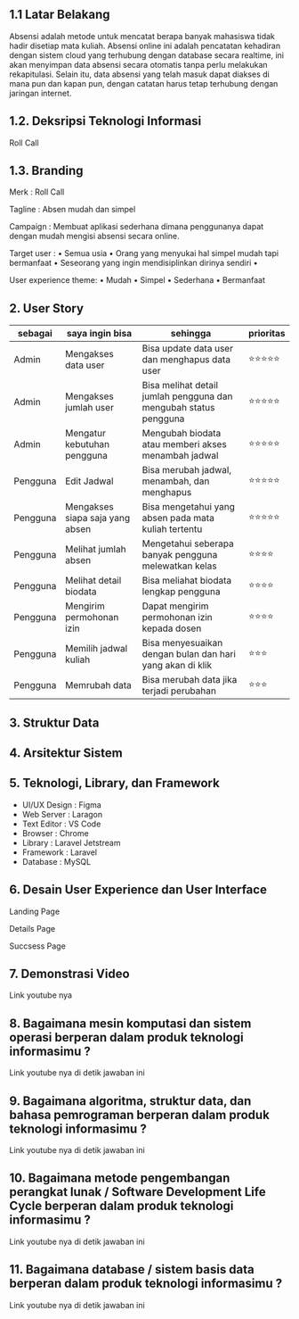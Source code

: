 ## 1.1 Latar Belakang

Absensi adalah metode untuk mencatat berapa banyak mahasiswa tidak hadir disetiap mata kuliah. Absensi online ini adalah pencatatan kehadiran dengan sistem cloud yang terhubung dengan database secara realtime, ini akan menyimpan data absensi secara otomatis tanpa perlu melakukan rekapitulasi. Selain itu, data absensi yang telah masuk dapat diakses di mana pun dan kapan pun, dengan catatan harus tetap terhubung dengan jaringan internet.

## 1.2. Deksripsi Teknologi Informasi
Roll Call


## 1.3. Branding

Merk : Roll Call

Tagline : Absen mudah dan simpel

Campaign : Membuat aplikasi sederhana dimana penggunanya dapat dengan mudah mengisi absensi secara online.

Target user :
•	Semua usia 
•	Orang yang menyukai hal simpel mudah tapi bermanfaat
•	Seseorang yang ingin mendisiplinkan dirinya sendiri 
•	


User experience theme:
•	Mudah
•	Simpel
•	Sederhana
•	Bermanfaat


   

## 2. User Story

sebagai | saya ingin bisa | sehingga | prioritas
---|---|---|---
Admin | Mengakses data user  | Bisa update data user dan menghapus data user | ⭐⭐⭐⭐⭐
Admin | Mengakses jumlah user  | Bisa melihat detail jumlah pengguna dan mengubah status pengguna | ⭐⭐⭐⭐⭐
Admin | Mengatur kebutuhan pengguna  | Mengubah biodata atau memberi akses menambah jadwal  | ⭐⭐⭐⭐⭐
Pengguna | Edit Jadwal  | Bisa merubah jadwal, menambah, dan menghapus | ⭐⭐⭐⭐⭐
Pengguna | Mengakses siapa saja yang absen | Bisa mengetahui yang absen pada mata kuliah tertentu | ⭐⭐⭐⭐⭐
Pengguna | Melihat jumlah absen | Mengetahui seberapa banyak pengguna melewatkan kelas  | ⭐⭐⭐⭐
Pengguna | Melihat detail biodata | Bisa meliahat biodata lengkap pengguna  | ⭐⭐⭐⭐
Pengguna | Mengirim permohonan izin | Dapat mengirim permohonan izin kepada dosen  | ⭐⭐⭐⭐
Pengguna | Memilih jadwal kuliah | Bisa menyesuaikan dengan bulan dan hari yang akan di klik  | ⭐⭐⭐
Pengguna | Memrubah data | Bisa merubah data jika terjadi perubahan  | ⭐⭐⭐


## 3. Struktur Data


## 4. Arsitektur Sistem



## 5. Teknologi, Library, dan Framework

- UI/UX Design : Figma
- Web Server   : Laragon
- Text Editor  : VS Code
- Browser      : Chrome
- Library      : Laravel Jetstream
- Framework    : Laravel
- Database     : MySQL
  

## 6. Desain User Experience dan User Interface

Landing Page 


Details Page


Succsess Page


## 7. Demonstrasi Video

Link youtube nya

## 8. Bagaimana mesin komputasi dan sistem operasi berperan dalam produk teknologi informasimu ?

Link youtube nya di detik jawaban ini

## 9. Bagaimana algoritma, struktur data, dan bahasa pemrograman berperan dalam produk teknologi informasimu ?

Link youtube nya di detik jawaban ini

## 10. Bagaimana metode pengembangan perangkat lunak / Software Development Life Cycle berperan dalam produk teknologi informasimu ?

Link youtube nya di detik jawaban ini

## 11. Bagaimana database / sistem basis data berperan dalam produk teknologi informasimu ?

Link youtube nya di detik jawaban ini

